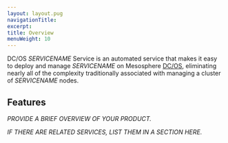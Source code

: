 ```yaml
---
layout: layout.pug
navigationTitle:
excerpt:
title: Overview
menuWeight: 10
---
```


DC/OS _SERVICENAME_ Service is an automated service that makes it easy to deploy and manage _SERVICENAME_ on Mesosphere [DC/OS](https://mesosphere.com/product/), eliminating nearly all of the complexity traditionally associated with managing a cluster of _SERVICENAME_ nodes.

## Features

_PROVIDE A BRIEF OVERVIEW OF YOUR PRODUCT._

_IF THERE ARE RELATED SERVICES, LIST THEM IN A SECTION HERE._
